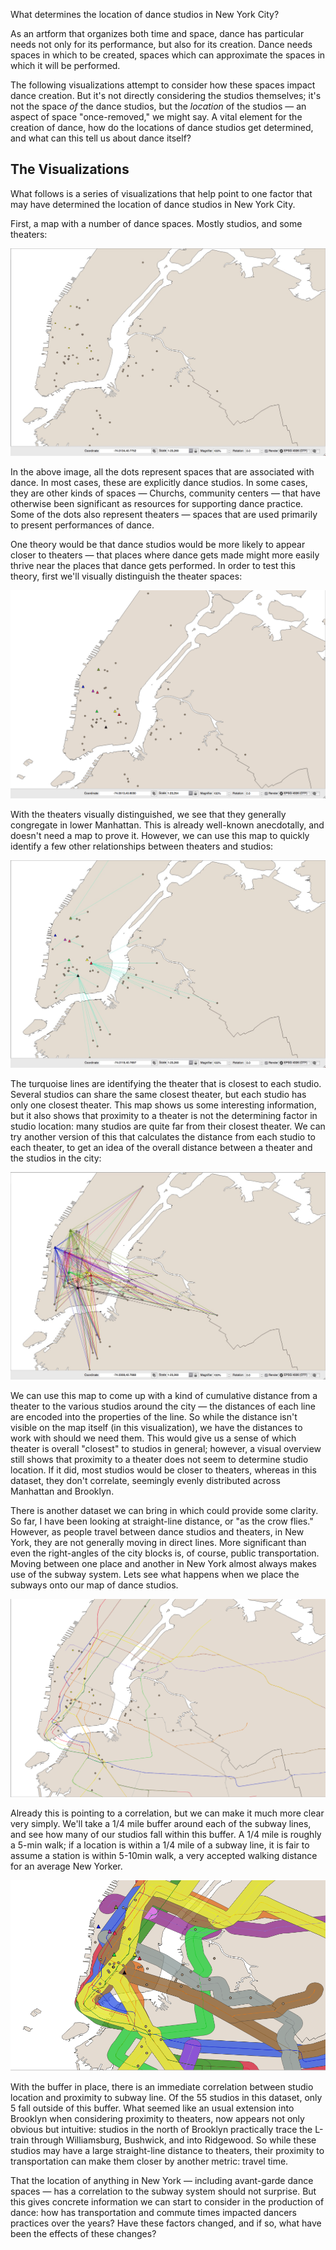 What determines the location of dance studios in New York City?

As an artform that organizes both time and space, dance has particular needs not only for its performance, but also for its creation. Dance needs spaces in which to be created, spaces which can approximate the spaces in which it will be performed.

The following visualizations attempt to consider how these spaces impact dance creation. But it's not directly considering the studios themselves; it's not the space *of* the dance studios, but the *location* of the studios — an aspect of space "once-removed," we might say. A vital element for the creation of dance, how do the locations of dance studios get determined, and what can this tell us about dance itself?

## The Visualizations

What follows is a series of visualizations that help point to one factor that may have determined the location of dance studios in New York City.

First, a map with a number of dance spaces. Mostly studios, and some theaters:

![Studio Dots](https://github.com/Fivelfivel/dancemaps/blob/master/qgis_maps/studio-dots.jpg)

In the above image, all the dots represent spaces that are associated with dance. In most cases, these are explicitly dance studios. In some cases, they are other kinds of spaces — Churchs, community centers — that have otherwise been significant as resources for supporting dance practice. Some of the dots also represent theaters — spaces that are used primarily to present performances of dance.

One theory would be that dance studios would be more likely to appear closer to theaters — that places where dance gets made might more easily thrive near the places that dance gets performed. In order to test this theory, first we'll visually distinguish the theater spaces:

![Theater Triangles](https://github.com/Fivelfivel/dancemaps/blob/master/qgis_maps/theatre-triangles.png)

With the theaters visually distinguished, we see that they generally congregate in lower Manhattan. This is already well-known anecdotally, and doesn't need a map to prove it. However, we can use this map to quickly identify a few other relationships between theaters and studios:

![Closest Theater](https://github.com/Fivelfivel/dancemaps/blob/master/qgis_maps/closest-theater.jpg) 

The turquoise lines are identifying the theater that is closest to each studio. Several studios can share the same closest theater, but each studio has only one closest theater. This map shows us some interesting information, but it also shows that proximity to a theater is not the determining factor in studio location: many studios are quite far from their closest theater. We can try another version of this that calculates the distance from each studio to each theater, to get an idea of the overall distance between a theater and the studios in the city:

![Studio Distance Matrix](https://github.com/Fivelfivel/dancemaps/blob/master/qgis_maps/theatre-distance-matrix.jpg)

We can use this map to come up with a kind of cumulative distance from a theater to the various studios around the city — the distances of each line are encoded into the properties of the line. So while the distance isn't visible on the map itself (in this visualization), we have the distances to work with should we need them. This would give us a sense of which theater is overall "closest" to studios in general; however, a visual overview still shows that proximity to a theater does not seem to determine studio location. If it did, most studios would be closer to theaters, whereas in this dataset, they don't correlate, seemingly evenly distributed across Manhattan and Brooklyn.

There is another dataset we can bring in which could provide some clarity. So far, I have been looking at straight-line distance, or "as the crow flies." However, as people travel between dance studios and theaters, in New York, they are not generally moving in direct lines. More significant than even the right-angles of the city blocks is, of course, public transportation. Moving between one place and another in New York almost always makes use of the subway system. Lets see what happens when we place the subways onto our map of dance studios.

![Subways](https://github.com/Fivelfivel/dancemaps/blob/master/qgis_maps/studios-subways.png)

Already this is pointing to a correlation, but we can make it much more clear very simply. We'll take a 1/4 mile buffer around each of the subway lines, and see how many of our studios fall within this buffer. A 1/4 mile is roughly a 5-min walk; if a location is within a 1/4 mile of a subway line, it is fair to assume a station is within 5-10min walk, a very accepted walking distance for an average New Yorker.

![Subway Buffer](https://github.com/Fivelfivel/dancemaps/blob/master/qgis_maps/all-subway-buffer.png)

With the buffer in place, there is an immediate correlation between studio location and proximity to subway line. Of the 55 studios in this dataset, only 5 fall outside of this buffer. What seemed like an usual extension into Brooklyn when considering proximity to theaters, now appears not only obvious but intuitive: studios in the north of Brooklyn practically trace the L-train through Williamsburg, Bushwick, and into Ridgewood. So while these studios may have a large straight-line distance to theaters, their proximity to transportation can make them closer by another metric: travel time.

That the location of anything in New York — including avant-garde dance spaces — has a correlation to the subway system should not surprise. But this gives concrete information we can start to consider in the production of dance: how has transportation and commute times impacted dancers practices over the years? Have these factors changed, and if so, what have been the effects of these changes?